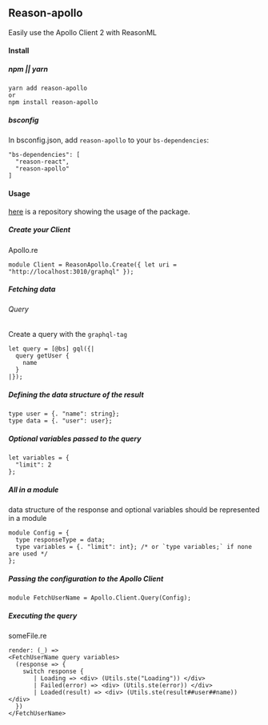 ## Reason-apollo

Easily use the Apollo Client 2 with ReasonML

#### Install

##### npm || yarn
```
yarn add reason-apollo
or
npm install reason-apollo
```

##### bsconfig
In bsconfig.json, add `reason-apollo` to your `bs-dependencies`:
```
"bs-dependencies": [
  "reason-react",
  "reason-apollo"
]
```


#### Usage 
 
 [here](https://github.com/Gregoirevda/reason-apollo-test-usage) is a repository showing the usage of the package.
 
 
 ##### Create your Client
 
 
 Apollo.re
 ```reason
 module Client = ReasonApollo.Create({ let uri = "http://localhost:3010/graphql" });

 ```
 
  
  ##### Fetching data
  
  ###### Query
  Create a query with the `graphql-tag`
  ```reason
  let query = [@bs] gql({|
    query getUser {
      name
    }
  |});

  ```
  ##### Defining the data structure of the result
  ```reason
  type user = {. "name": string};
  type data = {. "user": user};
  ```
  
  ##### Optional variables passed to the query
  ```reason
  let variables = {
    "limit": 2
  };
  ```
  
  ##### All in a module
  data structure of the response and optional variables should be represented in a module 
  ```reason
  module Config = {
    type responseType = data;
    type variables = {. "limit": int}; /* or `type variables;` if none are used */
  };
  ```
  
  ##### Passing the configuration to the Apollo Client
  ```reason
  module FetchUserName = Apollo.Client.Query(Config);
  ```
  
  ##### Executing the query
  someFile.re
  ```reason
  render: (_) =>
  <FetchUserName query variables>
    (response => {
      switch response {
         | Loading => <div> (Utils.ste("Loading")) </div>
         | Failed(error) => <div> (Utils.ste(error)) </div>
         | Loaded(result) => <div> (Utils.ste(result##user##name)) </div>
    })
  </FetchUserName>
  ```
